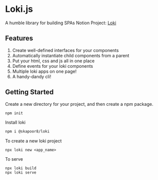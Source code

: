 # Loki.js
A humble library for building SPAs
Notion Project: <a href="https://www.notion.so/dustandsepia/Loki-8788e93f626244a39e9c5f44ba1bd7e8" target="_blank">Loki</a>


## Features
1. Create well-defined interfaces for your components
2. Automatically instantiate child components from a parent
3. Put your html, css and js all in one place
4. Define events for your loki components
4. Multiple loki apps on one page!
5. A handy-dandy cli!

## Getting Started
Create a new directory for your project, and then create a npm package.
```bash
npm init
```

Install loki
```bash
npm i @skapoor8/loki
```

To create a new loki project
```
npx loki new <app_name>
```

To serve
```
npx loki build
npx loki serve
```


